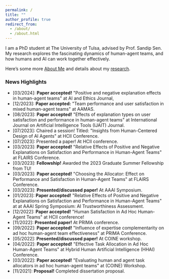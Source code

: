 ```yaml
---
permalink: /
title: ""
author_profile: true
redirect_from: 
  - /about/
  - /about.html
---
```


I am a PhD student at The University of Tulsa, advised by Prof. Sandip Sen.
My research explores the fascinating dynamics of human-agent teams,
and how humans and AI can work together effectively.

Here’s some more [About Me](https://sami-abai.github.io/aboutme/) 
and details about my [research](https://sami-abai.github.io/research/). 

### News Highlights
  * [03/2024]: **Paper accepted!** "Positive and negative explanation effects in human-agent teams" at AI and Ethics Journal,
  * [12/2023]: **Paper accepted:** "Team performance and user satisfaction in mixed human-agent teams" at AAMAS.   
  * [08/2023]: **Paper accepted!** "Effects of explanation types on user satisfaction and performance in human-agent teams" at International Journal on Artificial Intelligence Tools (IJAIT) Journal.
  * [07/2023]: Chaired a session! Titled: "Insights from Human-Centered Design of AI Agents" at HCII Conference.
  * [07/2023]: Presented a paper! At HCII conference.
  * [03/2023]: **Paper accepted!** "Relative Effects of Positive and Negative Explanations on Satisfaction and Performance in Human-Agent Teams" at FLAIRS Conference.   
  * [03/2023]: **Fellowship!** Awarded the 2023 Graduate Summer Fellowship from TU! 
  * [03/2023]: **Paper accepted!** "Choosing the Allocator: Effect on Performance and Satisfaction in Human-Agent Teams" at FLAIRS Conference.      
  * [03/2023]: **Presented/discussed paper!**  At AAAI Symposium.
  * [01/2023]: **Paper accepted!** "Relative Effects of Positive and Negative Explanations on Satisfaction and Performance in Human-Agent Teams" at at AAAI Spring Symposium: AI Trustworthiness Assessment.
  * [12/2022]: **Paper accepted!** "Human Satisfaction in Ad Hoc Human-Agent Teams" at HCII conference!
  * [11/2022]: **Presented paper!** At PRIMA conference.
  * [09/2022]: **Paper accepted!** "Influence of expertise complementarity on ad hoc human-agent team effectiveness" at PRIMA Conference.
  * [05/2022]: **Presented/discussed paper!** At COINE workshop.
  * [04/2022]: **Paper accepted!** "Effective Task Allocation in Ad Hoc Human-Agent Teams" at Hybrid Human Artificial Intelligence (HHAI) Conference.
  * [03/2022]: **Paper accepted!** "Evaluating human and agent task allocators in ad hoc human-agent teams" at (COINE) Workshop.
  * [11/2021]: **Proposal!** Completed dissertation proposal.